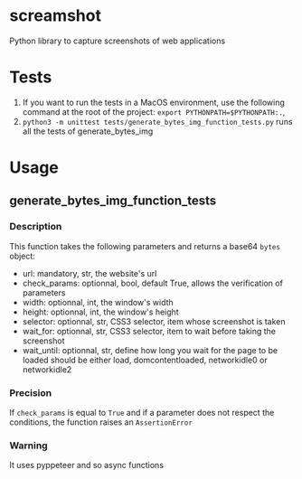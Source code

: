 # screamshot
Python library to capture screenshots of web applications

# Tests
1. If you want to run the tests in a MacOS environment, use the following command at the root of the project: `export PYTHONPATH=$PYTHONPATH:.`, 
2. `python3 -m unittest tests/generate_bytes_img_function_tests.py` runs all the tests of generate_bytes_img

# Usage
## generate_bytes_img_function_tests
### Description

This function takes the following parameters and returns a base64 `bytes` object:
* url: mandatory, str, the website's url
* check_params: optionnal, bool, default True, allows the verification of parameters
* width: optionnal, int, the window's width
* height: optionnal, int, the window's height
* selector: optionnal, str, CSS3 selector, item whose screenshot is taken
* wait_for: optionnal, str, CSS3 selector, item to wait before taking the screenshot
* wait_until: optionnal, str, define how long you wait for the page to be loaded should be
  either load, domcontentloaded, networkidle0 or networkidle2

### Precision

If `check_params` is equal to `True` and if a parameter does not respect the conditions,
the function raises an `AssertionError`

### Warning

It uses pyppeteer and so async functions
